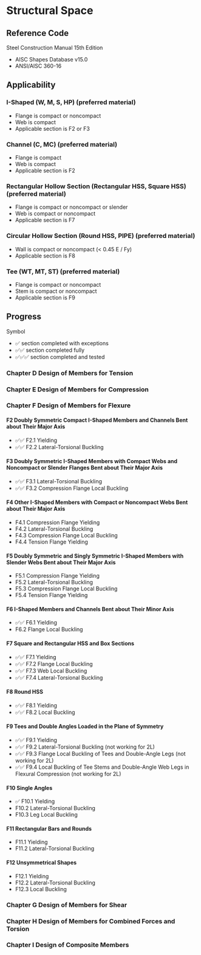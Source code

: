 # Structural Space

## Reference Code

Steel Construction Manual 15th Edition
- AISC Shapes Database v15.0
- ANSI/AISC 360-16

## Applicability

### I-Shaped (W, M, S, HP) (preferred material)
- Flange is compact or noncompact
- Web is compact
- Applicable section is F2 or F3

### Channel (C, MC) (preferred material)
- Flange is compact
- Web is compact
- Applicable section is F2

### Rectangular Hollow Section (Rectangular HSS, Square HSS) (preferred material)
- Flange is compact or noncompact or slender
- Web is compact or noncompact
- Applicable section is F7

### Circular Hollow Section (Round HSS, PIPE) (preferred material)
- Wall is compact or noncompact (< 0.45 E / Fy)
- Applicable section is F8

### Tee (WT, MT, ST) (preferred material)
- Flange is compact or noncompact
- Stem is compact or noncompact
- Applicable section is F9

## Progress

Symbol
- ✅ section completed with exceptions
- ✅✅ section completed fully
- ✅✅✅ section completed and tested

### Chapter D Design of Members for Tension

### Chapter E Design of Members for Compression

### Chapter F Design of Members for Flexure

#### F2 Doubly Symmetric Compact I-Shaped Members and Channels Bent about Their Major Axis
- ✅✅ F2.1 Yielding
- ✅✅ F2.2 Lateral-Torsional Buckling

#### F3 Doubly Symmetric I-Shaped Members with Compact Webs and Noncompact or Slender Flanges Bent about Their Major Axis
- ✅✅ F3.1 Lateral-Torsional Buckling
- ✅✅ F3.2 Compression Flange Local Buckling

#### F4 Other I-Shaped Members with Compact or Noncompact Webs Bent about Their Major Axis
- F4.1 Compression Flange Yielding
- F4.2 Lateral-Torsional Buckling
- F4.3 Compression Flange Local Buckling
- F4.4 Tension Flange Yielding

#### F5 Doubly Symmetric and Singly Symmetric I-Shaped Members with Slender Webs Bent about Their Major Axis
- F5.1 Compression Flange Yielding
- F5.2 Lateral-Torsional Buckling
- F5.3 Compression Flange Local Buckling
- F5.4 Tension Flange Yielding

#### F6 I-Shaped Members and Channels Bent about Their Minor Axis
- ✅✅ F6.1 Yielding
- F6.2 Flange Local Buckling

#### F7 Square and Rectangular HSS and Box Sections
- ✅✅ F7.1 Yielding
- ✅✅ F7.2 Flange Local Buckling
- ✅✅ F7.3 Web Local Buckling
- ✅✅ F7.4 Lateral-Torsional Buckling

#### F8 Round HSS
- ✅✅ F8.1 Yielding
- ✅✅ F8.2 Local Buckling

#### F9 Tees and Double Angles Loaded in the Plane of Symmetry
- ✅✅ F9.1 Yielding
- ✅✅ F9.2 Lateral-Torsional Buckling (not working for 2L)
- ✅✅ F9.3 Flange Local Buckling of Tees and Double-Angle Legs (not working for 2L)
- ✅✅ F9.4 Local Buckling of Tee Stems and Double-Angle Web Legs in Flexural Compression (not working for 2L)

#### F10 Single Angles​
- ✅ F10.1 Yielding
- F10.2 Lateral-Torsional Buckling
- F10.3 Leg Local Buckling

#### F11 Rectangular Bars and Rounds
- F11.1 Yielding
- F11.2 Lateral-Torsional Buckling

#### F12 Unsymmetrical Shapes
- F12.1 Yielding
- F12.2 Lateral-Torsional Buckling
- F12.3 Local Buckling

### Chapter G Design of Members for Shear

### Chapter H Design of Members for Combined Forces and Torsion

### Chapter I Design of Composite Members
